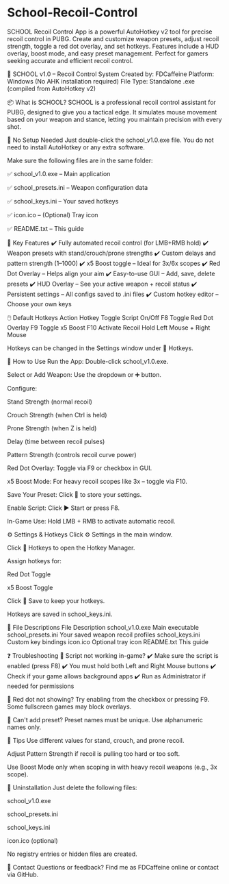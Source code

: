 # School-Recoil-Control
SCHOOL Recoil Control App is a powerful AutoHotkey v2 tool for precise recoil control in PUBG. Create and customize weapon presets, adjust recoil strength, toggle a red dot overlay, and set hotkeys. Features include a HUD overlay, boost mode, and easy preset management. Perfect for gamers seeking accurate and efficient recoil control.

🎯 SCHOOL v1.0 – Recoil Control System
Created by: FDCaffeine
Platform: Windows (No AHK installation required)
File Type: Standalone .exe (compiled from AutoHotkey v2)

📦 What is SCHOOL?
SCHOOL is a professional recoil control assistant for PUBG, designed to give you a tactical edge. It simulates mouse movement based on your weapon and stance, letting you maintain precision with every shot.

🔐 No Setup Needed
Just double-click the school_v1.0.exe file. You do not need to install AutoHotkey or any extra software.

Make sure the following files are in the same folder:

✅ school_v1.0.exe – Main application

✅ school_presets.ini – Weapon configuration data

✅ school_keys.ini – Your saved hotkeys

✅ icon.ico – (Optional) Tray icon

✅ README.txt – This guide

🧰 Key Features
✔️ Fully automated recoil control (for LMB+RMB hold)
✔️ Weapon presets with stand/crouch/prone strengths
✔️ Custom delays and pattern strength (1–1000)
✔️ x5 Boost toggle – Ideal for 3x/6x scopes
✔️ Red Dot Overlay – Helps align your aim
✔️ Easy-to-use GUI – Add, save, delete presets
✔️ HUD Overlay – See your active weapon + recoil status
✔️ Persistent settings – All configs saved to .ini files
✔️ Custom hotkey editor – Choose your own keys

🖱️ Default Hotkeys
Action	Hotkey
Toggle Script On/Off	F8
Toggle Red Dot Overlay	F9
Toggle x5 Boost	F10
Activate Recoil	Hold Left Mouse + Right Mouse

Hotkeys can be changed in the Settings window under 🎯 Hotkeys.

🧪 How to Use
Run the App: Double-click school_v1.0.exe.

Select or Add Weapon: Use the dropdown or ➕ button.

Configure:

Stand Strength (normal recoil)

Crouch Strength (when Ctrl is held)

Prone Strength (when Z is held)

Delay (time between recoil pulses)

Pattern Strength (controls recoil curve power)

Red Dot Overlay: Toggle via F9 or checkbox in GUI.

x5 Boost Mode: For heavy recoil scopes like 3x – toggle via F10.

Save Your Preset: Click 💾 to store your settings.

Enable Script: Click ▶️ Start or press F8.

In-Game Use: Hold LMB + RMB to activate automatic recoil.

⚙️ Settings & Hotkeys
Click ⚙️ Settings in the main window.

Click 🎯 Hotkeys to open the Hotkey Manager.

Assign hotkeys for:

Red Dot Toggle

x5 Boost Toggle

Click 💾 Save to keep your hotkeys.

Hotkeys are saved in school_keys.ini.

📁 File Descriptions
File	Description
school_v1.0.exe	Main executable
school_presets.ini	Your saved weapon recoil profiles
school_keys.ini	Custom key bindings
icon.ico	Optional tray icon
README.txt	This guide

❓ Troubleshooting
🔹 Script not working in-game?
✔️ Make sure the script is enabled (press F8)
✔️ You must hold both Left and Right Mouse buttons
✔️ Check if your game allows background apps
✔️ Run as Administrator if needed for permissions

🔹 Red dot not showing?
Try enabling from the checkbox or pressing F9. Some fullscreen games may block overlays.

🔹 Can't add preset?
Preset names must be unique. Use alphanumeric names only.

🚀 Tips
Use different values for stand, crouch, and prone recoil.

Adjust Pattern Strength if recoil is pulling too hard or too soft.

Use Boost Mode only when scoping in with heavy recoil weapons (e.g., 3x scope).

🧼 Uninstallation
Just delete the following files:

school_v1.0.exe

school_presets.ini

school_keys.ini

icon.ico (optional)

No registry entries or hidden files are created.

📧 Contact
Questions or feedback?
Find me as FDCaffeine online or contact via GitHub.

